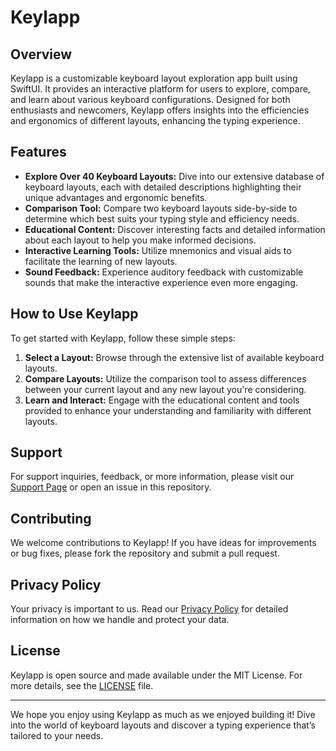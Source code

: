 # Keylapp

## Overview
Keylapp is a customizable keyboard layout exploration app built using SwiftUI. It provides an interactive platform for users to explore, compare, and learn about various keyboard configurations. Designed for both enthusiasts and newcomers, Keylapp offers insights into the efficiencies and ergonomics of different layouts, enhancing the typing experience.

## Features
- **Explore Over 40 Keyboard Layouts:** Dive into our extensive database of keyboard layouts, each with detailed descriptions highlighting their unique advantages and ergonomic benefits.
- **Comparison Tool:** Compare two keyboard layouts side-by-side to determine which best suits your typing style and efficiency needs.
- **Educational Content:** Discover interesting facts and detailed information about each layout to help you make informed decisions.
- **Interactive Learning Tools:** Utilize mnemonics and visual aids to facilitate the learning of new layouts.
- **Sound Feedback:** Experience auditory feedback with customizable sounds that make the interactive experience even more engaging.

## How to Use Keylapp
To get started with Keylapp, follow these simple steps:
1. **Select a Layout:** Browse through the extensive list of available keyboard layouts.
2. **Compare Layouts:** Utilize the comparison tool to assess differences between your current layout and any new layout you're considering.
3. **Learn and Interact:** Engage with the educational content and tools provided to enhance your understanding and familiarity with different layouts.

## Support
For support inquiries, feedback, or more information, please visit our [Support Page](https://github.com/KuuuGR/Keylapp/blob/main/SUPPORT.md) or open an issue in this repository.

## Contributing
We welcome contributions to Keylapp! If you have ideas for improvements or bug fixes, please fork the repository and submit a pull request.

## Privacy Policy
Your privacy is important to us. Read our [Privacy Policy](https://github.com/KuuuGR/Keylapp/blob/main/PRIVACY.md) for detailed information on how we handle and protect your data.

## License
Keylapp is open source and made available under the MIT License. For more details, see the [LICENSE](https://github.com/KuuuGR/Keylapp/blob/main/LICENSE) file.

---

We hope you enjoy using Keylapp as much as we enjoyed building it! Dive into the world of keyboard layouts and discover a typing experience that’s tailored to your needs.
